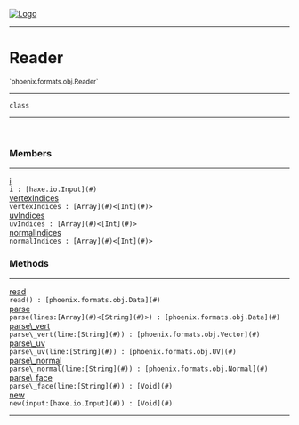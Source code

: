 
[![Logo](../../../../images/logo.png)](../../../../api/index.html)

---



<h1>Reader</h1>
<small>`phoenix.formats.obj.Reader`</small>



---

`class`

---

&nbsp;
&nbsp;



<h3>Members</h3> <hr/><span class="member apipage">
                <a name="i"><a class="lift" href="#i">i</a></a><div class="clear"></div><code class="signature apipage">i : [haxe.io.Input](#)</code><br/></span>
            <span class="small_desc_flat"></span><span class="member apipage">
                <a name="vertexIndices"><a class="lift" href="#vertexIndices">vertexIndices</a></a><div class="clear"></div><code class="signature apipage">vertexIndices : [Array](#)&lt;[Int](#)&gt;</code><br/></span>
            <span class="small_desc_flat"></span><span class="member apipage">
                <a name="uvIndices"><a class="lift" href="#uvIndices">uvIndices</a></a><div class="clear"></div><code class="signature apipage">uvIndices : [Array](#)&lt;[Int](#)&gt;</code><br/></span>
            <span class="small_desc_flat"></span><span class="member apipage">
                <a name="normalIndices"><a class="lift" href="#normalIndices">normalIndices</a></a><div class="clear"></div><code class="signature apipage">normalIndices : [Array](#)&lt;[Int](#)&gt;</code><br/></span>
            <span class="small_desc_flat"></span>





<h3>Methods</h3> <hr/><span class="method apipage">
            <a name="read"><a class="lift" href="#read">read</a></a> <div class="clear"></div><code class="signature apipage">read() : [phoenix.formats.obj.Data](#)</code><br/><span class="small_desc_flat"></span>
        </span>
    <span class="method apipage">
            <a name="parse"><a class="lift" href="#parse">parse</a></a> <div class="clear"></div><code class="signature apipage">parse(lines:[Array](#)&lt;[String](#)&gt;<span></span>) : [phoenix.formats.obj.Data](#)</code><br/><span class="small_desc_flat"></span>
        </span>
    <span class="method apipage">
            <a name="parse_vert"><a class="lift" href="#parse_vert">parse\_vert</a></a> <div class="clear"></div><code class="signature apipage">parse\_vert(line:[String](#)<span></span>) : [phoenix.formats.obj.Vector](#)</code><br/><span class="small_desc_flat"></span>
        </span>
    <span class="method apipage">
            <a name="parse_uv"><a class="lift" href="#parse_uv">parse\_uv</a></a> <div class="clear"></div><code class="signature apipage">parse\_uv(line:[String](#)<span></span>) : [phoenix.formats.obj.UV](#)</code><br/><span class="small_desc_flat"></span>
        </span>
    <span class="method apipage">
            <a name="parse_normal"><a class="lift" href="#parse_normal">parse\_normal</a></a> <div class="clear"></div><code class="signature apipage">parse\_normal(line:[String](#)<span></span>) : [phoenix.formats.obj.Normal](#)</code><br/><span class="small_desc_flat"></span>
        </span>
    <span class="method apipage">
            <a name="parse_face"><a class="lift" href="#parse_face">parse\_face</a></a> <div class="clear"></div><code class="signature apipage">parse\_face(line:[String](#)<span></span>) : [Void](#)</code><br/><span class="small_desc_flat"></span>
        </span>
    <span class="method apipage">
            <a name="new"><a class="lift" href="#new">new</a></a> <div class="clear"></div><code class="signature apipage">new(input:[haxe.io.Input](#)<span></span>) : [Void](#)</code><br/><span class="small_desc_flat"></span>
        </span>
    





---

&nbsp;
&nbsp;
&nbsp;
&nbsp;